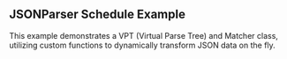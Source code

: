 ## JSONParser Schedule Example

This example demonstrates a VPT (Virtual Parse Tree) and Matcher class, utilizing custom functions to dynamically transform JSON data on the fly.
